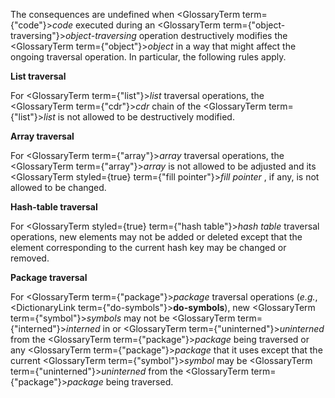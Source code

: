  



The consequences are undefined when <GlossaryTerm  term={"code"}><i>code</i></GlossaryTerm> executed during an <GlossaryTerm  term={"object-traversing"}><i>object-traversing</i></GlossaryTerm> operation destructively modifies the <GlossaryTerm  term={"object"}><i>object</i></GlossaryTerm> in a way that might affect the ongoing traversal operation. In particular, the following rules apply. 



**List traversal** 



For <GlossaryTerm  term={"list"}><i>list</i></GlossaryTerm> traversal operations, the <GlossaryTerm  term={"cdr"}><i>cdr</i></GlossaryTerm> chain of the <GlossaryTerm  term={"list"}><i>list</i></GlossaryTerm> is not allowed to be destructively modified. 



**Array traversal** 



For <GlossaryTerm  term={"array"}><i>array</i></GlossaryTerm> traversal operations, the <GlossaryTerm  term={"array"}><i>array</i></GlossaryTerm> is not allowed to be adjusted and its <GlossaryTerm styled={true} term={"fill pointer"}><i>fill pointer</i></GlossaryTerm> , if any, is not allowed to be changed. 



**Hash-table traversal** 



For <GlossaryTerm styled={true} term={"hash table"}><i>hash table</i></GlossaryTerm> traversal operations, new elements may not be added or deleted except that the element corresponding to the current hash key may be changed or removed. 



**Package traversal** 



For <GlossaryTerm  term={"package"}><i>package</i></GlossaryTerm> traversal operations (*e.g.*, <DictionaryLink  term={"do-symbols"}><b>do-symbols</b></DictionaryLink>), new <GlossaryTerm  term={"symbol"}><i>symbols</i></GlossaryTerm> may not be <GlossaryTerm  term={"interned"}><i>interned</i></GlossaryTerm> in or <GlossaryTerm  term={"uninterned"}><i>uninterned</i></GlossaryTerm> from the <GlossaryTerm  term={"package"}><i>package</i></GlossaryTerm> being traversed or any <GlossaryTerm  term={"package"}><i>package</i></GlossaryTerm> that it uses except that the current <GlossaryTerm  term={"symbol"}><i>symbol</i></GlossaryTerm> may be <GlossaryTerm  term={"uninterned"}><i>uninterned</i></GlossaryTerm> from the <GlossaryTerm  term={"package"}><i>package</i></GlossaryTerm> being traversed.  







